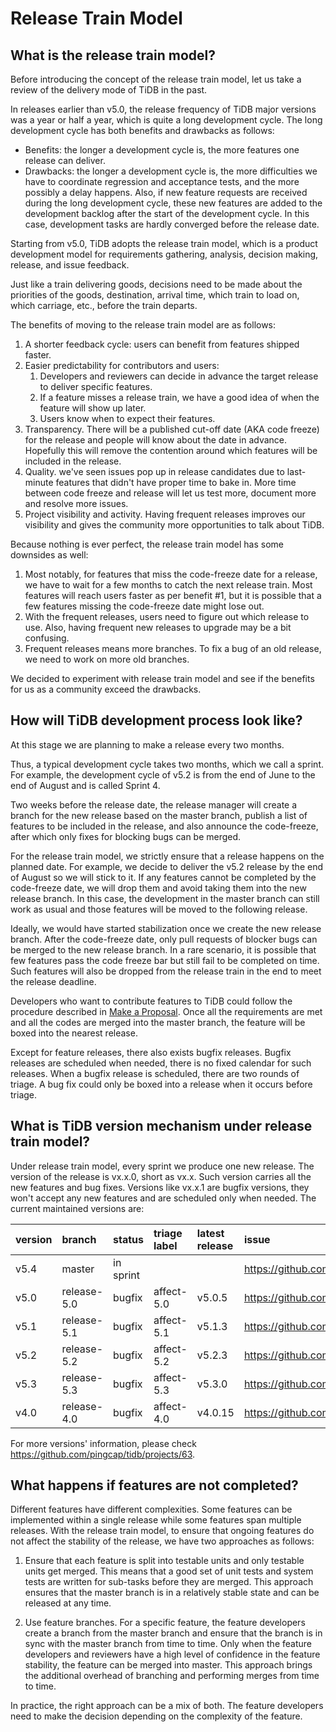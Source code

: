 # Release Train Model

## What is the release train model?

Before introducing the concept of the release train model, let us take a review of the delivery mode of TiDB in the past.

In releases earlier than v5.0, the release frequency of TiDB major versions was a year or half a year, which is quite a long development cycle. The long development cycle has both benefits and drawbacks as follows:

- Benefits: the longer a development cycle is, the more features one release can deliver.
- Drawbacks: the longer a development cycle is, the more difficulties we have to coordinate regression and acceptance tests, and the more possibly a delay happens. Also, if new feature requests are received during the long development cycle, these new features are added to the development backlog after the start of the development cycle. In this case, development tasks are hardly converged before the release date.

Starting from v5.0, TiDB adopts the release train model, which is a product development model for requirements gathering, analysis, decision making, release, and issue feedback.

Just like a train delivering goods, decisions need to be made about the priorities of the goods, destination, arrival time, which train to load on, which carriage, etc., before the train departs.

The benefits of moving to the release train model are as follows:

1. A shorter feedback cycle: users can benefit from features shipped faster.
2. Easier predictability for contributors and users:
    1. Developers and reviewers can decide in advance the target release to deliver specific features.
    2. If a feature misses a release train, we have a good idea of when the feature will show up later.
    3. Users know when to expect their features.
3. Transparency. There will be a published cut-off date (AKA code freeze) for the release and people will know about the date in advance. Hopefully this will remove the contention around which features will be included in the release.
4. Quality. we've seen issues pop up in release candidates due to last-minute features that didn't have proper time to bake in. More time between code freeze and release will let us test more, document more and resolve more issues.
5. Project visibility and activity. Having frequent releases improves our visibility and gives the community more opportunities to talk about TiDB.

Because nothing is ever perfect, the release train model has some downsides as well:

1. Most notably, for features that miss the code-freeze date for a release, we have to wait for a few months to catch the next release train. Most features will reach users faster as per benefit #1, but it is possible that a few features missing the code-freeze date might lose out.
2. With the frequent releases, users need to figure out which release to use. Also, having frequent new releases to upgrade may be a bit confusing.
3. Frequent releases means more branches. To fix a bug of an old release, we need to work on more old branches.

We decided to experiment with release train model and see if the benefits for us as a community exceed the drawbacks. 

## How will TiDB development process look like?

At this stage we are planning to make a release every two months.

Thus, a typical development cycle takes two months, which we call a sprint. For example, the development cycle of v5.2 is from the end of June to the end of August and is called Sprint 4.

Two weeks before the release date, the release manager will create a branch for the new release based on the master branch, publish a list of features to be included in the release, and also announce the code-freeze, after which only fixes for blocking bugs can be merged.

For the release train model, we strictly ensure that a release happens on the planned date. For example, we decide to deliver the v5.2 release by the end of August so we will stick to it. If any features cannot be completed by the code-freeze date, we will drop them and avoid taking them into the new release branch. In this case, the development in the master branch can still work as usual and those features will be moved to the following release. 

Ideally, we would have started stabilization once we create the new release branch. After the code-freeze date, only pull requests of blocker bugs can be merged to the new release branch. In a rare scenario, it is possible that few features pass the code freeze bar but still fail to be completed on time. Such features will also be dropped from the release train in the end to meet the release deadline.

Developers who want to contribute features to TiDB could follow the procedure described in [Make a Proposal](../contribute-to-tidb/make-a-proposal.md). Once all the requirements are met and all the codes are merged into the master branch, the feature will be boxed into the nearest release.

Except for feature releases, there also exists bugfix releases. Bugfix releases are scheduled when needed, there is no fixed calendar for such releases. When a bugfix release is scheduled, there are two rounds of triage. A bug fix could only be boxed into a release when it occurs before triage.

## What is TiDB version mechanism under release train model?

Under release train model, every sprint we produce one new release. The version of the release is vx.x.0, short as vx.x. Such version carries all the new features and bug fixes. Versions like vx.x.1 are bugfix versions, they won't accept any new features and are scheduled only when needed. The current maintained versions are:

| version             | branch             | status            | triage label            | latest release           | issue 
|:--------------------|:-------------------|:------------------|:------------------------|:-------------------------|:-------------------------------------------------------
| v5.4                | master             | in sprint         |                         |                          | <https://github.com/pingcap/tidb/issues/30336>
| v5.0                | release-5.0        | bugfix            | affect-5.0              | v5.0.5                   | <https://github.com/pingcap/tidb/issues/30228>
| v5.1                | release-5.1        | bugfix            | affect-5.1              | v5.1.3                   | <https://github.com/pingcap/tidb/issues/30227>
| v5.2                | release-5.2        | bugfix            | affect-5.2              | v5.2.3                   | <https://github.com/pingcap/tidb/issues/30226>
| v5.3                | release-5.3        | bugfix            | affect-5.3              | v5.3.0                   | <https://github.com/pingcap/tidb/issues/28378>
| v4.0                | release-4.0        | bugfix            | affect-4.0              | v4.0.15                  | <https://github.com/pingcap/tidb/issues/27800>

For more versions' information, please check <https://github.com/pingcap/tidb/projects/63>.

## What happens if features are not completed?

Different features have different complexities. Some features can be implemented within a single release while some features span multiple releases. With the release train model, to ensure that ongoing features do not affect the stability of the release, we have two approaches as follows:

1. Ensure that each feature is split into testable units and only testable units get merged. This means that a good set of unit tests and system tests are written for sub-tasks before they are merged. This approach ensures that the master branch is in a relatively stable state and can be released at any time.

2. Use feature branches. For a specific feature, the feature developers create a branch from the master branch and ensure that the branch is in sync with the master branch from time to time. Only when the feature developers and reviewers have a high level of confidence in the feature stability, the feature can be merged into master. This approach brings the additional overhead of branching and performing merges from time to time.

In practice, the right approach can be a mix of both. The feature developers need to make the decision depending on the complexity of the feature.

